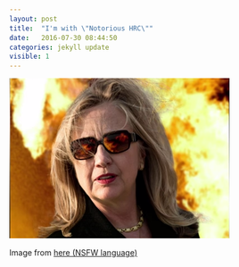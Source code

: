 ```yaml
---
layout: post
title:  "I'm with \"Notorious HRC\""
date:   2016-07-30 08:44:50
categories: jekyll update
visible: 1
---
```


![Hillary is on fire](/hrc.png)

Image from [here (NSFW language)](https://www.youtube.com/watch?v=7hBnwPycFUQ)